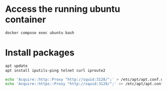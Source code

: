 # Access the running ubuntu container

```sh
docker compose exec ubuntu bash
```

# Install packages

```sh
apt update
apt install iputils-ping telnet curl iproute2
```

```sh
echo 'Acquire::http::Proxy "http://squid:3128/";' > /etc/apt/apt.conf.d/99proxy
echo 'Acquire::https::Proxy "http://squid:3128/";' >> /etc/apt/apt.conf.d/99proxy
```